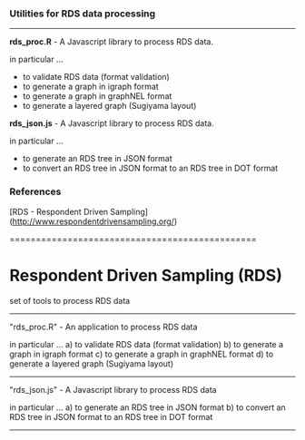
### Utilities for RDS data processing
--------------------------------------------------------

**rds_proc.R** - A Javascript library to process RDS data.

in particular ...
- to validate RDS data (format validation)
- to generate a graph in igraph format
- to generate a graph in graphNEL format
- to generate a layered graph (Sugiyama layout)


**rds_json.js** - A Javascript library to process RDS data.

in particular ...
- to generate an RDS tree in JSON format
- to convert an RDS tree in JSON format to an RDS tree in DOT format



### References

[RDS - Respondent Driven Sampling] (http://www.respondentdrivensampling.org/)











===============================================

# Respondent Driven Sampling (RDS)

  
set of tools to process RDS data


-------

"rds_proc.R" - An application to process RDS data

in particular ...
  a) to validate RDS data (format validation)
  b) to generate a graph in igraph format
  c) to generate a graph in graphNEL format
  d) to generate a layered graph (Sugiyama layout)


-------

"rds_json.js" - A Javascript library to process RDS data

in particular ...
  a) to generate an RDS tree in JSON format
  b) to convert an RDS tree in JSON format to an RDS tree in DOT format


-------
